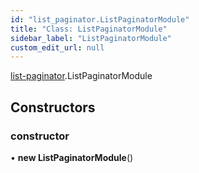 ```yaml
---
id: "list_paginator.ListPaginatorModule"
title: "Class: ListPaginatorModule"
sidebar_label: "ListPaginatorModule"
custom_edit_url: null
---
```


[list-paginator](../modules/list_paginator).ListPaginatorModule

## Constructors

### constructor

• **new ListPaginatorModule**()

